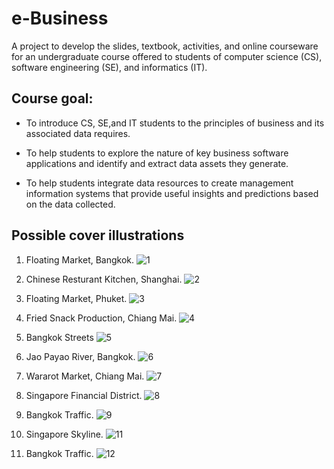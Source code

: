 # e-Business
A project to develop the slides, textbook, activities, and online courseware for an undergraduate course offered to students of computer science (CS), software engineering (SE), and informatics (IT).

## Course goal:

* To introduce CS, SE,and IT students to the principles of business and its associated data requires.

* To help students to explore the nature of key business software applications and identify and extract data assets they generate.

* To help students integrate data resources to create management information systems that provide useful insights and predictions based on the data collected.


## Possible cover illustrations

1. Floating Market, Bangkok.
![1](cover/cover1.png)

2. Chinese Resturant Kitchen, Shanghai.
![2](cover/cover2.png)    

3. Floating Market, Phuket.
![3](cover/cover3.png)

4. Fried Snack Production, Chiang Mai.
![4](cover/cover4.png)

5. Bangkok Streets
![5](cover/cover5.png)

6. Jao Payao River, Bangkok.
![6](cover/cover6.png)

7. Wararot Market, Chiang Mai.
![7](cover/cover7.png)

8. Singapore Financial District.
![8](cover/cover8.png)

9. Bangkok Traffic.
![9](cover/cover9.png)   

11. Singapore Skyline.
![11](cover/cover11.png)

12. Bangkok Traffic.
![12](cover/cover12.png)

